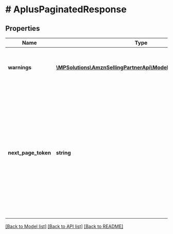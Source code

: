 # # AplusPaginatedResponse

## Properties

Name | Type | Description | Notes
------------ | ------------- | ------------- | -------------
**warnings** | [**\MPSolutions\AmznSellingPartnerApi\Models\AplusContent\Error[]**](Error.md) | A set of messages to the user, such as warnings or comments. | [optional]
**next_page_token** | **string** | A page token that is returned when the results of the call exceed the page size. To get another page of results, call the operation again, passing in this value with the pageToken parameter. | [optional]

[[Back to Model list]](../../README.md#models) [[Back to API list]](../../README.md#endpoints) [[Back to README]](../../README.md)
